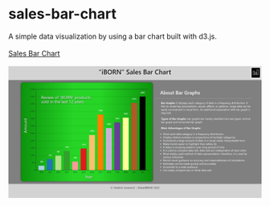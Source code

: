 # sales-bar-chart
A simple data visualization by using a bar chart built with d3.js.
<br><br>
<a href="" target="_blank">Sales Bar Chart</a>
<br><br>
<img src="https://github.com/DobarBREND/sales-bar-chart/blob/main/Sales%20Bar%20Chart.PNG" alt="Sales Bar Chart">
